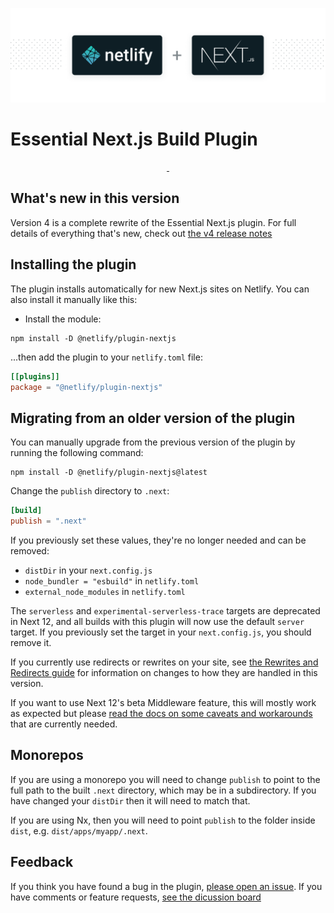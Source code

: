 ![Essential Next.js Build Plugin](next-on-netlify.png)

# Essential Next.js Build Plugin

<p align="center">
  <a aria-label="npm version" href="https://www.npmjs.com/package/@netlify/plugin-nextjs">
    <img alt="" src="https://img.shields.io/npm/v/@netlify/plugin-nextjs">
  </a>
  <a aria-label="MIT License" href="https://img.shields.io/npm/l/@netlify/plugin-nextjs">
    <img alt="" src="https://img.shields.io/npm/l/@netlify/plugin-nextjs">
  </a>
</p>

## What's new in this version

Version 4 is a complete rewrite of the Essential Next.js plugin. For full details of everything that's new, check out
[the v4 release notes](https://github.com/netlify/netlify-plugin-nextjs/blob/main/docs/release-notes/v4.md)

## Installing the plugin

The plugin installs automatically for new Next.js sites on Netlify. You can also install it manually like
this:

- Install the module:

```shell
npm install -D @netlify/plugin-nextjs
```

...then add the plugin to your `netlify.toml` file:

```toml
[[plugins]]
package = "@netlify/plugin-nextjs"
```

## Migrating from an older version of the plugin

You can manually upgrade from the previous version of the plugin by running the following command:

```shell
npm install -D @netlify/plugin-nextjs@latest
```

Change the `publish` directory to `.next`:

```toml
[build]
publish = ".next"
```

If you previously set these values, they're no longer needed and can be removed:
- `distDir` in your `next.config.js`
- `node_bundler = "esbuild"` in `netlify.toml`
- `external_node_modules` in `netlify.toml`

The `serverless` and `experimental-serverless-trace` targets are deprecated in Next 12, and all builds with this plugin
will now use the default `server` target. If you previously set the target in your `next.config.js`, you should remove
it.

If you currently use redirects or rewrites on your site, see
[the Rewrites and Redirects guide](https://github.com/netlify/netlify-plugin-nextjs/blob/main/docs/redirects-rewrites.md)
for information on changes to how they are handled in this version.

If you want to use Next 12's beta Middleware feature, this will mostly work as expected but please
[read the docs on some caveats and workarounds](https://github.com/netlify/netlify-plugin-nextjs/blob/main/docs/middleware.md)
that are currently needed.

## Monorepos

If you are using a monorepo you will need to change `publish` to point to the full path to the built `.next` directory,
which may be in a subdirectory. If you have changed your `distDir` then it will need to match that.

If you are using Nx, then you will need to point `publish` to the folder inside `dist`, e.g. `dist/apps/myapp/.next`.

## Feedback

If you think you have found a bug in the plugin,
[please open an issue](https://github.com/netlify/netlify-plugin-nextjs/issues). If you have comments or feature
requests, [see the dicussion board](https://github.com/netlify/netlify-plugin-nextjs/discussions)
